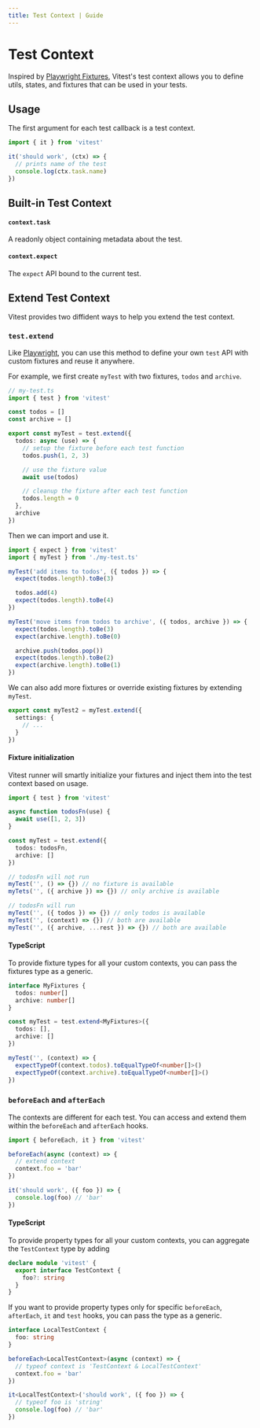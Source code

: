 ```yaml
---
title: Test Context | Guide
---
```


# Test Context

Inspired by [Playwright Fixtures](https://playwright.dev/docs/test-fixtures), Vitest's test context allows you to define utils, states, and fixtures that can be used in your tests.

## Usage

The first argument for each test callback is a test context.

```ts
import { it } from 'vitest'

it('should work', (ctx) => {
  // prints name of the test
  console.log(ctx.task.name)
})
```

## Built-in Test Context

#### `context.task`

A readonly object containing metadata about the test.

#### `context.expect`

The `expect` API bound to the current test.

## Extend Test Context

Vitest provides two diffident ways to help you extend the test context.

### `test.extend`

Like [Playwright](https://playwright.dev/docs/api/class-test#test-extend), you can use this method to define your own `test` API with custom fixtures and reuse it anywhere.

For example, we first create `myTest` with two fixtures, `todos` and `archive`.

```ts
// my-test.ts
import { test } from 'vitest'

const todos = []
const archive = []

export const myTest = test.extend({
  todos: async (use) => {
    // setup the fixture before each test function
    todos.push(1, 2, 3)

    // use the fixture value
    await use(todos)

    // cleanup the fixture after each test function
    todos.length = 0
  },
  archive
})
```

Then we can import and use it.

```ts
import { expect } from 'vitest'
import { myTest } from './my-test.ts'

myTest('add items to todos', ({ todos }) => {
  expect(todos.length).toBe(3)

  todos.add(4)
  expect(todos.length).toBe(4)
})

myTest('move items from todos to archive', ({ todos, archive }) => {
  expect(todos.length).toBe(3)
  expect(archive.length).toBe(0)

  archive.push(todos.pop())
  expect(todos.length).toBe(2)
  expect(archive.length).toBe(1)
})
```

We can also add more fixtures or override existing fixtures by extending `myTest`.

```ts
export const myTest2 = myTest.extend({
  settings: {
    // ...
  }
})
```

#### Fixture initialization

Vitest runner will smartly initialize your fixtures and inject them into the test context based on usage.

```ts
import { test } from 'vitest'

async function todosFn(use) {
  await use([1, 2, 3])
}

const myTest = test.extend({
  todos: todosFn,
  archive: []
})

// todosFn will not run
myTest('', () => {}) // no fixture is available
myTets('', ({ archive }) => {}) // only archive is available

// todosFn will run
myTest('', ({ todos }) => {}) // only todos is available
myTest('', (context) => {}) // both are available
myTest('', ({ archive, ...rest }) => {}) // both are available
```

#### TypeScript

To provide fixture types for all your custom contexts, you can pass the fixtures type as a generic.

```ts
interface MyFixtures {
  todos: number[]
  archive: number[]
}

const myTest = test.extend<MyFixtures>({
  todos: [],
  archive: []
})

myTest('', (context) => {
  expectTypeOf(context.todos).toEqualTypeOf<number[]>()
  expectTypeOf(context.archive).toEqualTypeOf<number[]>()
})
```

### `beforeEach` and `afterEach`

The contexts are different for each test. You can access and extend them within the `beforeEach` and `afterEach` hooks.

```ts
import { beforeEach, it } from 'vitest'

beforeEach(async (context) => {
  // extend context
  context.foo = 'bar'
})

it('should work', ({ foo }) => {
  console.log(foo) // 'bar'
})
```

#### TypeScript

To provide property types for all your custom contexts, you can aggregate the `TestContext` type by adding

```ts
declare module 'vitest' {
  export interface TestContext {
    foo?: string
  }
}
```

If you want to provide property types only for specific `beforeEach`, `afterEach`, `it` and `test` hooks, you can pass the type as a generic.

```ts
interface LocalTestContext {
  foo: string
}

beforeEach<LocalTestContext>(async (context) => {
  // typeof context is 'TestContext & LocalTestContext'
  context.foo = 'bar'
})

it<LocalTestContext>('should work', ({ foo }) => {
  // typeof foo is 'string'
  console.log(foo) // 'bar'
})
```
